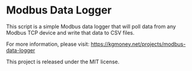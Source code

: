 # Modbus Data Logger #

This script is a simple Modbus data logger that will poll data from any Modbus TCP device and write that data to CSV files.

For more information, please visit:  https://kgmoney.net/projects/modbus-data-logger

This project is released under the MIT license.